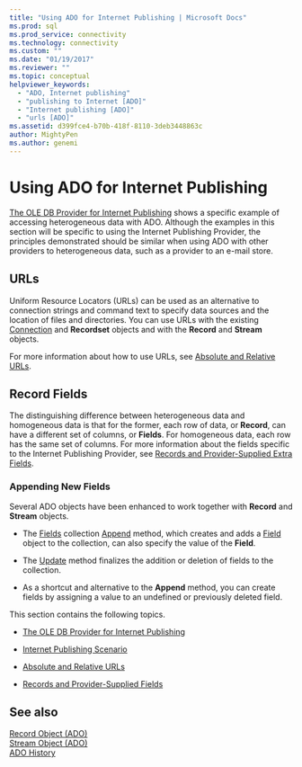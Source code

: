 ```yaml
---
title: "Using ADO for Internet Publishing | Microsoft Docs"
ms.prod: sql
ms.prod_service: connectivity
ms.technology: connectivity
ms.custom: ""
ms.date: "01/19/2017"
ms.reviewer: ""
ms.topic: conceptual
helpviewer_keywords: 
  - "ADO, Internet publishing"
  - "publishing to Internet [ADO]"
  - "Internet publishing [ADO]"
  - "urls [ADO]"
ms.assetid: d399fce4-b70b-418f-8110-3deb3448863c
author: MightyPen
ms.author: genemi
---
```

# Using ADO for Internet Publishing
[The OLE DB Provider for Internet Publishing](../../../ado/guide/data/the-ole-db-provider-for-internet-publishing.md) shows a specific example of accessing heterogeneous data with ADO. Although the examples in this section will be specific to using the Internet Publishing Provider, the principles demonstrated should be similar when using ADO with other providers to heterogeneous data, such as a provider to an e-mail store.  
  
## URLs  
 Uniform Resource Locators (URLs) can be used as an alternative to connection strings and command text to specify data sources and the location of files and directories. You can use URLs with the existing [Connection](../../../ado/reference/ado-api/connection-object-ado.md) and **Recordset** objects and with the **Record** and **Stream** objects.  
  
 For more information about how to use URLs, see [Absolute and Relative URLs](../../../ado/guide/data/absolute-and-relative-urls.md).  
  
## Record Fields  
 The distinguishing difference between heterogeneous data and homogeneous data is that for the former, each row of data, or **Record**, can have a different set of columns, or **Fields**. For homogeneous data, each row has the same set of columns. For more information about the fields specific to the Internet Publishing Provider, see [Records and Provider-Supplied Extra Fields](../../../ado/guide/data/records-and-provider-supplied-fields.md).  
  
### Appending New Fields  
 Several ADO objects have been enhanced to work together with **Record** and **Stream** objects.  
  
-   The [Fields](../../../ado/reference/ado-api/fields-collection-ado.md) collection [Append](../../../ado/reference/ado-api/append-method-ado.md) method, which creates and adds a [Field](../../../ado/reference/ado-api/field-object.md) object to the collection, can also specify the value of the **Field**.  
  
-   The [Update](../../../ado/reference/ado-api/update-method.md) method finalizes the addition or deletion of fields to the collection.  
  
-   As a shortcut and alternative to the **Append** method, you can create fields by assigning a value to an undefined or previously deleted field.  
  
 This section contains the following topics.  
  
-   [The OLE DB Provider for Internet Publishing](../../../ado/guide/data/the-ole-db-provider-for-internet-publishing.md)  
  
-   [Internet Publishing Scenario](../../../ado/guide/data/internet-publishing-scenario.md)  
  
-   [Absolute and Relative URLs](../../../ado/guide/data/absolute-and-relative-urls.md)  
  
-   [Records and Provider-Supplied Fields](../../../ado/guide/data/records-and-provider-supplied-fields.md)  
  
## See also  
 [Record Object (ADO)](../../../ado/reference/ado-api/record-object-ado.md)   
 [Stream Object (ADO)](../../../ado/reference/ado-api/stream-object-ado.md)   
 [ADO History](../../../ado/guide/ado-history.md)
